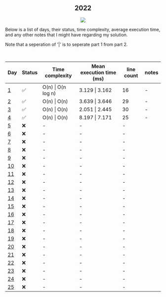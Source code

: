 <div align="center">

## 2022

![](https://img.shields.io/badge/Haskell-5D4F85.svg?style=for-the-badge&logoColor=white&logo=haskell)

</div>
Below is a list of days, their status, time complexity, average execution time, and any other notes that I might have regarding my solution. 

Note that a seperation of '|' is to seperate part 1 from part 2.


<div align="center">
<br />
  
Day | Status | Time complexity | Mean execution time (ms) |  line count | notes
---| --- | --- | --- | --- | ---
[1](/day_1) | ✅ | O(n) \| O(n log n) | 3.129 \| 3.162 | 16 | -
[2](/day_2) | ✅ | O(n) \| O(n) | 3.639 \| 3.646 | 29 | -
[3](/day_3) | ✅ | O(n) \| O(n) | 2.051 \| 2.445 | 30 | -
[4](/day_4) | ✅ | O(n) \| O(n) | 8.197 \| 7.171 | 25 | -
[5](/day_5) | ❌ | - | - | - 
[6](/day_6) | ❌ | - | - | - 
[7](/day_7) | ❌ | - | - | - 
[8](/day_8) | ❌ | - | - | - 
[9](/day_9) | ❌ | - | - | - 
[10](/day_10) | ❌| - | - | - 
[11](/day_11) | ❌ | - | - | - 
[12](/day_12) | ❌ | - | - | - 
[13](/day_13) | ❌ | - | - | - 
[14](/day_14) | ❌ | - | - | - 
[15](/day_15) | ❌| - | - | - 
[16](/day_16) | ❌ | - | - | - 
[17](/day_17) | ❌ | - | - | - 
[18](/day_18) | ❌ | - | - | - 
[19](/day_19) | ❌ | - | - | - 
[20](/day_20) | ❌ | - | - | - 
[21](/day_21) | ❌ | - | - | - 
[22](/day_22) | ❌| - | - | - 
[23](/day_23) | ❌ | - | - | - 
[24](/day_24) | ❌ | - | - | - 
[25](/day_25) | ❌ | - | - | - 

</div>
